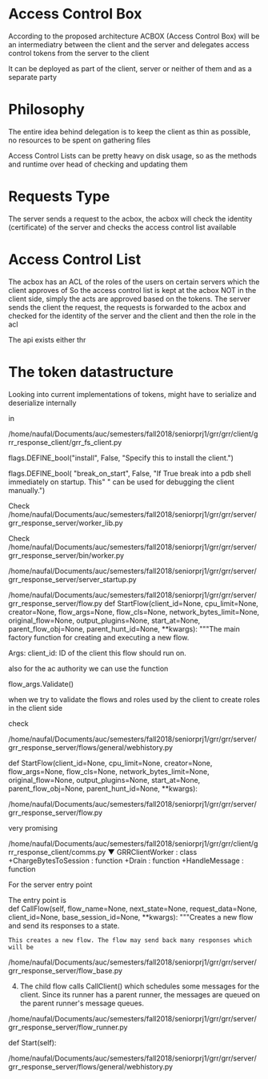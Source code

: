 Access Control Box
==============================

According to the proposed architecture ACBOX (Access Control Box) will be an intermediatry 
between the client and the server and delegates access control tokens from the server to the
client




It can be deployed as part of the client, server or neither of them and as a separate party

Philosophy
==========

The entire idea behind delegation is to keep the client as thin as possible, no resources to 
be spent on gathering files

Access Control Lists can be pretty heavy on disk usage, so as the methods and runtime over head
of checking and updating them

Requests Type
=============

The server sends a request to the acbox, the acbox will check the identity (certificate)
of the server and checks the access control list available

Access Control List
===================

The acbox has an ACL of the roles of the users on certain servers which the client approves of
So the access control list is kept at the acbox NOT in the client side, simply the acts are 
approved based on the tokens. The server sends the client the request, the requests is
forwarded to the acbox and checked for the identity of the server and the client and then the 
role in the acl


The api exists either thr


The token datastructure
=======================

Looking into current implementations of tokens, might have to serialize and deserialize 
internally 


in 

/home/naufal/Documents/auc/semesters/fall2018/seniorprj1/grr/grr/client/grr_response_client/grr_fs_client.py


flags.DEFINE_bool("install", False, "Specify this to install the client.")

flags.DEFINE_bool(
    "break_on_start", False,
    "If True break into a pdb shell immediately on startup. This"
    " can be used for debugging the client manually.")



Check /home/naufal/Documents/auc/semesters/fall2018/seniorprj1/grr/grr/server/grr_response_server/worker_lib.py


Check 
/home/naufal/Documents/auc/semesters/fall2018/seniorprj1/grr/grr/server/grr_response_server/bin/worker.py

/home/naufal/Documents/auc/semesters/fall2018/seniorprj1/grr/grr/server/grr_response_server/server_startup.py


/home/naufal/Documents/auc/semesters/fall2018/seniorprj1/grr/grr/server/grr_response_server/flow.py
def StartFlow(client_id=None,
              cpu_limit=None,
              creator=None,
              flow_args=None,
              flow_cls=None,
              network_bytes_limit=None,
              original_flow=None,
              output_plugins=None,
              start_at=None,
              parent_flow_obj=None,
              parent_hunt_id=None,
              **kwargs):
  """The main factory function for creating and executing a new flow.

  Args:
    client_id: ID of the client this flow should run on.


also for the ac authority we can use the function

  flow_args.Validate()

  when we try to validate the flows and roles used by the client to create roles in the client side

  check 

/home/naufal/Documents/auc/semesters/fall2018/seniorprj1/grr/grr/server/grr_response_server/flows/general/webhistory.py




def StartFlow(client_id=None,
              cpu_limit=None,
              creator=None,
              flow_args=None,
              flow_cls=None,
              network_bytes_limit=None,
              original_flow=None,
              output_plugins=None,
              start_at=None,
              parent_flow_obj=None,
              parent_hunt_id=None,
              **kwargs):

/home/naufal/Documents/auc/semesters/fall2018/seniorprj1/grr/grr/server/grr_response_server/flow.py


very promising

/home/naufal/Documents/auc/semesters/fall2018/seniorprj1/grr/grr/client/grr_response_client/comms.py
▼ GRRClientWorker : class
   +ChargeBytesToSession : function
   +Drain : function
   +HandleMessage : function


For the server entry point


The entry point is  
  def CallFlow(self,
               flow_name=None,
               next_state=None,
               request_data=None,
               client_id=None,
               base_session_id=None,
               **kwargs):
    """Creates a new flow and send its responses to a state.

    This creates a new flow. The flow may send back many responses which will be


/home/naufal/Documents/auc/semesters/fall2018/seniorprj1/grr/grr/server/grr_response_server/flow_base.py

4. The child flow calls CallClient() which schedules some messages for the client. Since its runner has a parent runner, the messages are queued on the
   parent runner's message queues.

/home/naufal/Documents/auc/semesters/fall2018/seniorprj1/grr/grr/server/grr_response_server/flow_runner.py


  def Start(self):

/home/naufal/Documents/auc/semesters/fall2018/seniorprj1/grr/grr/server/grr_response_server/flows/general/webhistory.py

